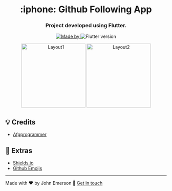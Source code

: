 <h1 align="center">:iphone: Github Following App</h1>
<h3 align="center">Project developed using Flutter.</h3>

<p align="center">
  <a href="https://www.linkedin.com/in/johnemerson1406/">
    <img alt="Made by" src="https://img.shields.io/badge/Made by-John Emerson-%2303a9f4">
  </a>
  
  <img alt="Flutter version" src="https://img.shields.io/badge/flutter-1.17.1-informational?logo=flutter&color=%2303a9f4">
</p>

<p align="center">
  <img alt="Layout1" src="https://user-images.githubusercontent.com/43749971/84083287-b8a2ae80-a9b7-11ea-9da8-8d41358a15c9.jpeg" width="200">
  <img alt="Layout2" src="https://user-images.githubusercontent.com/43749971/84083290-b93b4500-a9b7-11ea-8868-b6a794ed0f18.jpeg" width="200">
</p>

## :bulb: Credits
- [Afgprogrammer](https://www.youtube.com/watch?v=VHYvpTwpW-Q)

## :star2: Extras
- [Shields.io](https://shields.io/)
- [Github Emojis](https://gist.github.com/rxaviers/7360908)

---

Made with ♥ by John Emerson :wave: [Get in touch](https://johnemerson1406.github.io/linktree)
